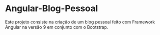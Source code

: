 # Angular-Blog-Pessoal

Este projeto consiste na criação de um blog pessoal feito com Framework Angular na versão 9 em conjunto com o Bootstrap.
